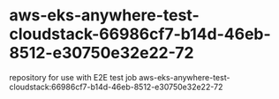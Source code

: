 # aws-eks-anywhere-test-cloudstack-66986cf7-b14d-46eb-8512-e30750e32e22-72
repository for use with E2E test job aws-eks-anywhere-test-cloudstack:66986cf7-b14d-46eb-8512-e30750e32e22-72

